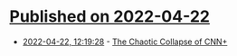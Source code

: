 # [Published on 2022-04-22](index.md)

* [2022-04-22, 12:19:28](https://news.ycombinator.com/item?id=31120706) - [The Chaotic Collapse of CNN+](https://www.axios.com/cnn-plus-discovery-zucker-zaslav-fc031cfe-0b1a-45d8-9242-cb1d497c8bc7.html)
